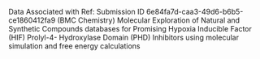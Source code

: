 Data Associated with Ref: Submission ID 6e84fa7d-caa3-49d6-b6b5-ce1860412fa9 (BMC Chemistry)
Molecular Exploration of Natural and Synthetic Compounds databases for Promising Hypoxia Inducible Factor (HIF) Prolyl-4- Hydroxylase Domain (PHD) Inhibitors using molecular simulation and free energy calculations
